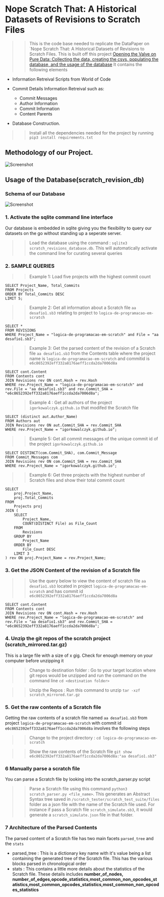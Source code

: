 # Nope Scratch That: A Historical Datasets of Revisions to Scratch Files
>> This is the code base needed to replicate the DataPaper on `Nope Scratch That: A Historical Datasets of Revisions to Scratch Files. This is built off this project [Opening the Valve on Pure Data: Collecting the data, creating the csvs, populating the database, and the usage of the database](https://github.com/anishaislam8/visual_code_revisions) It contains the following elements 
- Information Retreival Scripts from World of Code

- Commit Details Information Retreival such as:

    - Commit Messages
    - Author Information
    - Commit Information
    - Content Parents

- Database Construction.

>> Install all the dependencies needed for the project by running `pip3 install requirements.txt`

## Methodology of our Project. 
![Screenshot](/files/msr_flow-1.png)

## Usage of the Database(scratch_revision_db)

### Schema of our Database
![Screenshot](/files/Schema%20(1)-1.png)
### 1. Activate the sqlite command line interface
Our database is embedded in sqlite giving you the flexibility to query our datasets on the go without standing up a seperate server. 
>> Load the database using the command : `sqlite3 scratch_revisions_database.db`. This will automatically activate the command line for curating several queries

### 2. SAMPLE QUERIES

>> Example 1: Load five projects with the highest commit count
```
SELECT Project_Name, Total_Commits
FROM Projects
ORDER BY Total_Commits DESC
LIMIT 5;
```

>> Example 2: Get all information about a Scratch file `aa desafio1.sb3` relating to project to `logica-de-programacao-em-scratch`
```
SELECT * 
FROM REVISIONS
WHERE Project_Name = "logica-de-programacao-em-scratch" and File = "aa desafio1.sb3";
```

>> Example 3: Get the parsed content of the revision of a Scratch file `aa desafio1.sb3` from the Contents table where the project name is `logica-de-programacao-em-scratch` and commitid is `e6c8652392eff332a8176aeff1ccda2da7006d8a`

```
SELECT cont.Content
FROM Contents cont
JOIN Revisions rev ON cont.Hash = rev.Hash
WHERE rev.Project_Name = "logica-de-programacao-em-scratch" and rev.File = "aa desafio1.sb3" and rev.Commit_SHA = "e6c8652392eff332a8176aeff1ccda2da7006d8a";
```

>> Example 4 : Get all authors of the project `igorkowalczyk.github.io` that modifed the Scratch file

```
SELECT (distinct aut.Author_Name)
FROM Authors aut
JOIN Revisions rev ON aut.Commit_SHA = rev.Commit_SHA
WHERE rev.Project_Name = "igorkowalczyk.github.io";
```

>> Example 5: Get all commit messages of the unique commit id of the project `igorkowalczyk.github.io`

```
SELECT DISTINCT(com.Commit_SHA), com.Commit_Message
FROM Commit_Messages com
JOIN Revisions rev ON com.Commit_SHA = rev.Commit_SHA
WHERE rev.Project_Name = "igorkowalczyk.github.io";
```

>> Example 6: Get three projects with the highest number of Scratch files and show their total commit count

```
SELECT 
    proj.Project_Name,
    proj.Total_Commits
FROM
    Projects proj
JOIN (
    SELECT
        Project_Name,
        COUNT(DISTINCT File) as File_Count
    FROM
        Revisions
    GROUP BY
        Project_Name
    ORDER BY
        File_Count DESC
    LIMIT 3
) rev ON proj.Project_Name = rev.Project_Name;
```

### 3. Get the JSON Content of the revision of a Scratch file
>> Use the query below to view the content of scratch file `aa desafio1.sb3` located in project `logica-de-programacao-em-scratch` and has commit id `e6c8652392eff332a8176aeff1ccda2da7006d8a`


```
SELECT cont.Content
FROM Contents cont
JOIN Revisions rev ON cont.Hash = rev.Hash
WHERE rev.Project_Name = "logica-de-programacao-em-scratch" and rev.File = "aa desafio1.sb3" and rev.Commit_SHA = "e6c8652392eff332a8176aeff1ccda2da7006d8a";
```

### 4. Unzip the git repos of the scratch project (scratch_mirrored.tar.gz)

This is a large file with a size of x gig. Check for enough memory on your computer before unzipping it

>> Change to destination folder : Go to your target location where git repos would be unzipped and run the command on the command line `cd <destination folder>`

>> Unzip the Repos :  Run this command to unzip `tar -xzf scratch_mirrored.tar.gz`

### 5. Get the raw contents of a Scratch file
Getting the raw contents of a scratch file named `aa desafio1.sb3` from project `logica-de-programacao-em-scratch` with commit id `e6c8652392eff332a8176aeff1ccda2da7006d8a` involves the following steps

>> Change to the project directory : `cd logica-de-programacao-em-scratch`

>> Show the raw contents of the Scratch file `git show e6c8652392eff332a8176aeff1ccda2da7006d8a:"aa desafio1.sb3" `

### 6 Manually parse a scratch file
You can parse a Scratch file by looking into the scratch_parser.py script

>> Parse a Scratch file using this command `python3 scratch_parser.py <file_name>`. This generates an Abstract Syntax tree saved in `/scratch_tester/scratch_test_suite/files` folder as a json file with the name of the Scratch file used. For instance if pass a Scratch file `scratch_simulate.sb3`, it would generate a `scratch_simulate.json` file in that folder.


### 7 Architecture of the Parsed Contents
The parsed content of a Scratch file has two main facets `parsed_tree` and the `stats`
- parsed_tree : This is a dictionary key name with it's value being a list containing the generated tree of the Scratch file. This has the various blocks parsed in chronological order
- stats : This contains a little more details about the statistics of the Scratch file. These details includes **number_of_nodes, number_of_edges,opcode_statistics,most_common_non_opcodes_statistics,most_common_opcodes_statistics,most_common_non_opcodes_statistics**